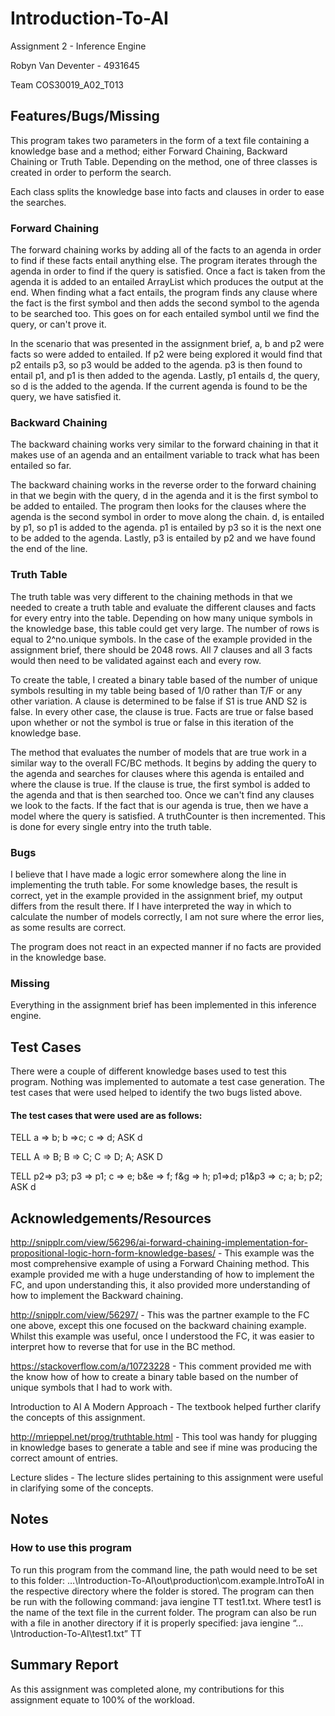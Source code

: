 # Introduction-To-AI

Assignment 2 - Inference Engine

Robyn Van Deventer - 4931645

Team COS30019_A02_T013

## Features/Bugs/Missing

This program takes two parameters in the form of a text file containing a knowledge base and a method; either Forward Chaining, Backward Chaining or Truth Table. Depending on the method, one of three classes is created in order to perform the search.

Each class splits the knowledge base into facts and clauses in order to ease the searches.

### Forward Chaining

The forward chaining works by adding all of the facts to an agenda in order to find if these facts entail anything else. The program iterates through the agenda in order to find if the query is satisfied. Once a fact is taken from the agenda it is added to an entailed ArrayList which produces the output at the end. When finding what a fact entails, the program finds any clause where the fact is the first symbol and then adds the second symbol to the agenda to be searched too. This goes on for each entailed symbol until we find the query, or can't prove it.

In the scenario that was presented in the assignment brief, a, b and p2 were facts so were added to entailed. If p2 were being explored it would find that p2 entails p3, so p3 would be added to the agenda. p3 is then found to entail p1, and p1 is then added to the agenda. Lastly, p1 entails d, the query, so d is the added to the agenda. If the current agenda is found to be the query, we have satisfied it.

### Backward Chaining

The backward chaining works very similar to the forward chaining in that it makes use of an agenda and an entailment variable to track what has been entailed so far.

The backward chaining works in the reverse order to the forward chaining in that we begin with the query, d in the agenda and it is the first symbol to be added to entailed. The program then looks for the clauses where the agenda is the second symbol in order to move along the chain. d, is entailed by p1, so p1 is added to the agenda. p1 is entailed by p3 so it is the next one to be added to the agenda. Lastly, p3 is entailed by p2 and we have found the end of the line.

### Truth Table

The truth table was very different to the chaining methods in that we needed to create a truth table and evaluate the different clauses and facts for every entry into the table. Depending on how many unique symbols in the knowledge base, this table could get very large. The number of rows is equal to 2^no.unique symbols. In the case of the example provided in the assignment brief, there should be 2048 rows. All 7 clauses and all 3 facts would then need to be validated against each and every row.
 
To create the table, I created a binary table based of the number of unique symbols resulting in my table being based of 1/0 rather than T/F or any other variation. A clause is determined to be false if S1 is true AND S2 is false. In every other case, the clause is true. Facts are true or false based upon whether or not the symbol is true or false in this iteration of the knowledge base.

The method that evaluates the number of models that are true work in a similar way to the overall FC/BC methods. It begins by adding the query to the agenda and searches for clauses where this agenda is entailed and where the clause is true. If the clause is true, the first symbol is added to the agenda and that is then searched too. Once we can't find any clauses we look to the facts. If the fact that is our agenda is true, then we have a model where the query is satisfied. A truthCounter is then incremented. This is done for every single entry into the truth table. 

### Bugs

I believe that I have made a logic error somewhere along the line in implementing the truth table. For some knowledge bases, the result is correct, yet in the example provided in the assignment brief, my output differs from the result there. If I have interpreted the way in which to calculate the number of models correctly, I am not sure where the error lies, as some results are correct.

The program does not react in an expected manner if no facts are provided in the knowledge base.

### Missing

Everything in the assignment brief has been implemented in this inference engine.

## Test Cases

There were a couple of different knowledge bases used to test this program. Nothing was implemented to automate a test case generation. The test cases that were used helped to identify the two bugs listed above.

#### The test cases that were used are as follows:

TELL
a => b; b =>c; c => d;
ASK
d

TELL
A => B; B => C; C => D; A;
ASK
D

TELL
p2=> p3; p3 => p1; c => e; b&e => f; f&g => h; p1=>d; p1&p3 => c; a; b; p2;
ASK
d

## Acknowledgements/Resources

http://snipplr.com/view/56296/ai-forward-chaining-implementation-for-propositional-logic-horn-form-knowledge-bases/ - This example was the most comprehensive example of using a Forward Chaining method. This example provided me with a huge understanding of how to implement the FC, and upon understanding this, it also provided more understanding of how to implement the Backward chaining. 

http://snipplr.com/view/56297/ - This was the partner example to the FC one above, except this one focused on the backward chaining example. Whilst this example was useful, once I understood the FC, it was easier to interpret how to reverse that for use in the BC method.

https://stackoverflow.com/a/10723228 - This comment provided me with the know how of how to create a binary table based on the number of unique symbols that I had to work with.

Introduction to AI A Modern Approach - The textbook helped further clarify the concepts of this assignment.

http://mrieppel.net/prog/truthtable.html - This tool was handy for plugging in knowledge bases to generate a table and see if mine was producing the correct amount of entries.

Lecture slides - The lecture slides pertaining to this assignment were useful in clarifying some of the concepts.

## Notes

### How to use this program

To run this program from the command line, the path would need to be set to this folder:
…\Introduction-To-AI\out\production\com.example.IntroToAI	in the respective directory where the folder is stored. The program can then be run with the following command: java iengine TT test1.txt. Where test1 is the name of the text file in the current folder.
The program can also be run with a file in another directory if it is properly specified: java iengine “…\Introduction-To-AI\test1.txt” TT


## Summary Report

As this assignment was completed alone, my contributions for this assignment equate to 100% of the workload.

